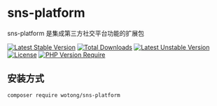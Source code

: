 # sns-platform

sns-platform 是集成第三方社交平台功能的扩展包

[![Latest Stable Version](http://poser.pugx.org/fenda/sns-platform/v)](https://packagist.org/packages/fenda/sns-platform) [![Total Downloads](http://poser.pugx.org/fenda/sns-platform/downloads)](https://packagist.org/packages/fenda/sns-platform) [![Latest Unstable Version](http://poser.pugx.org/fenda/sns-platform/v/unstable)](https://packagist.org/packages/fenda/sns-platform) [![License](http://poser.pugx.org/fenda/sns-platform/license)](https://packagist.org/packages/fenda/sns-platform) [![PHP Version Require](http://poser.pugx.org/fenda/sns-platform/require/php)](https://packagist.org/packages/fenda/sns-platform)

## 安装方式
```
composer require wotong/sns-platform
```
